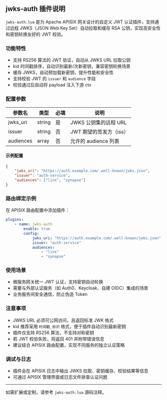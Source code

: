 ## jwks-auth 插件说明

`jwks-auth.lua` 是为 Apache APISIX 网关设计的自定义 JWT 认证插件，支持通过远程 JWKS（JSON Web Key Set）自动拉取和缓存 RSA 公钥，实现高安全性和密钥轮换友好的 JWT 校验。

### 功能特性
- 支持 RS256 算法的 JWT 验证，自动从 JWKS URL 拉取公钥
- kid 时间戳排序，自动识别最新/次新密钥，兼容密钥轮换场景
- 缓存 JWKS，自动预加载新密钥，提升性能和安全性
- 支持校验 JWT 的 `issuer` 和 `audience` 字段
- 校验通过后自动将 payload 注入下游 ctx

### 配置参数
| 参数名      | 类型     | 必填 | 说明 |
| ----------- | -------- | ---- | ---- |
| jwks_uri    | string   | 是   | JWKS 公钥集的远程 URL |
| issuer      | string   | 否   | JWT 期望的签发方（iss）|
| audiences   | array    | 否   | 允许的 audience 列表 |

#### 示例配置
```json
{
	"jwks_uri": "https://auth.example.com/.well-known/jwks.json",
	"issuer": "auth-service",
	"audiences": ["linx", "synapse"]
}
```

### 路由绑定示例
在 APISIX 路由配置中添加插件：
```yaml
plugins:
	- name: jwks-auth
		enable: true
		config:
			jwks_uri: "https://auth.example.com/.well-known/jwks.json"
			issuer: "auth-service"
			audiences:
				- "linx"
				- "synapse"
```

### 使用场景
- 微服务网关统一 JWT 认证，支持密钥自动轮换
- 需要与外部认证服务（如 Auth0、Keycloak、自建 OIDC）集成的场景
- 业务服务间安全通信，防止伪造 Token

### 注意事项
- JWKS URL 必须可公网访问，且返回标准 JWK 格式
- kid 推荐采用 `时间戳_标识` 格式，便于插件自动识别最新密钥
- 插件仅支持 RS256 算法，不支持对称密钥
- 若 JWT 校验失败，将返回 401 并附带错误信息
- 建议结合 APISIX 路由配置，实现不同服务的独立认证策略

### 调试与日志
- 插件会在 APISIX 日志中输出 JWKS 拉取、密钥缓存、校验结果等信息
- 可通过 APISIX 管理界面或日志文件排查认证问题

---
如需扩展或定制，请参考 `jwks-auth.lua` 源码注释。
